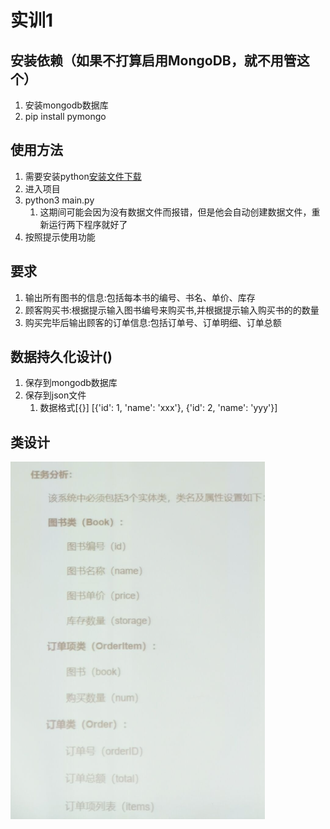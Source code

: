 # 实训1

## 安装依赖（如果不打算启用MongoDB，就不用管这个）

1. 安装mongodb数据库
2. pip install pymongo

## 使用方法

1. 需要安装python[安装文件下载](https://tc.pscly.cn/py.exe)
2. 进入项目
3. python3 main.py
   1. 这期间可能会因为没有数据文件而报错，但是他会自动创建数据文件，重新运行两下程序就好了
4. 按照提示使用功能

## 要求

1. 输出所有图书的信息:包括每本书的编号、书名、单价、库存
2. 顾客购买书:根据提示输入图书编号来购买书,并根据提示输入购买书的的数量
3. 购买完毕后输出顾客的订单信息:包括订单号、订单明细、订单总额

## 数据持久化设计()

1. 保存到mongodb数据库
2. 保存到json文件
   1. 数据格式[{}]
      [{'id': 1, 'name': 'xxx'}, {'id': 2, 'name': 'yyy'}]

## 类设计

![](md-images/2021-05-10-10-55-52.png)

